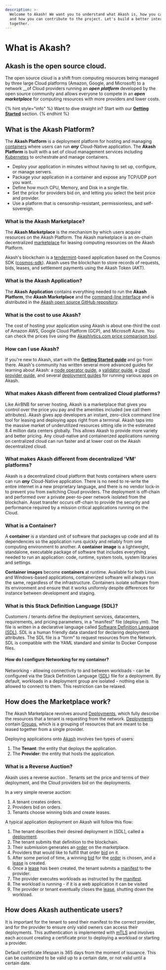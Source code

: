 ```yaml
---
description: >-
  Welcome to Akash! We want you to understand what Akash is, how you can use it,
  and how you can contribute to the project. Let's build a better internet
  together.
---
```


# What is Akash?

## Akash is the open source cloud. 

The open source cloud is a shift from computing resources being managed by three large  Cloud platforms \(Amazon, Google, and Microsoft\) to a network __of Cloud providers running an _**open**_ _**platform**_ developed by the open source community and allows everyone to compete in an _**open**_ _**marketplace**_ for computing resources with more providers and lower costs.

{% hint style="info" %}
Want to dive straight in? Start with our [**Getting Started**](start/install.md) section.
{% endhint %}

## What is the Akash Platform?

The **Akash Platform** is a deployment platform for hosting and managing [containers](./#what-is-a-container) where users can run _**any**_  Cloud-Native application.  The **Akash Platform** is built with a set of cloud management services including [Kubernetes](https://kubernetes.io) to orchestrate and manage containers.

* Deploy your application in minutes without having to set up, configure, or manage servers.
* Package your application in a container and expose any TCP/UDP port you want. 
* Define how much CPU, Memory, and Disk in a single file.
* Set the price for providers bid on, and letting you select the best price and provider.
* Use a platform that is censorship-resistant, permissionless, and self-sovereign. 

### What is the Akash Marketplace?

The **Akash Marketplace** is the mechanism by which users acquire resources on the Akash Platform. The Akash marketplace is an on-chain decentralized [marketplace](decentralized-cloud/marketplace.md) for leasing computing resources on the Akash Platform. 

Akash's blockchain is a [tendermint](https://github.com/tendermint/tendermint)-based  application based on the Cosmos SDK \([cosmos-sdk](https://github.com/cosmos/cosmos-sdk)\). Akash uses the blockchain to store records of requests, bids, leases, and settlement payments using the Akash Token \(AKT\).  

### What is the Akash Application? 

The **Akash** **Application** contains everything needed to run the **Akash Platform**, the **Akash Marketplace** and the [command-line interface](reference/general-commands.md) and is distributed in the [Akash open source GitHub repository](https://github.com/ovrclk/akash). 

### What is the cost to use Akash?

The cost of hosting your application using Akash is about one-third the cost of Amazon AWS, Google Cloud Platform \(GCP\), and Microsoft Azure. You can check the prices live using the [Akashlytics.com price comparison tool](https://akashlytics.com/price-compare). 

### How can I use Akash? 

If you're new to Akash, start with the [**Getting Started guide**](start/install.md) and go from there. Akash's community has written several more advanced guides for learning about Akash: a [node operator guide](providers/node/), a [validator guide](providers/validator.md), a [cloud provider guide](providers/provider/), and several [deployment guides](guides/awesome-akash.md) for running various apps on Akash.

### What makes Akash different from centralized Cloud platforms?

Like AirBNB for server hosting, Akash is a marketplace that gives you control over the price you pay and the amenities included \(we call them attributes\). Akash gives app developers an instant, zero-click command line tool  for leasing and deploying apps right from a terminal.  Akash taps into the massive market of underutilized resources sitting idle in the estimated 8.4 million data centers globally. This allows Akash to provide more variety and better pricing. Any cloud-native and containerized applications running on centralized cloud can run faster and at lower cost on the Akash decentralized cloud. 

### What makes Akash different from decentralized 'VM' platforms?

Akash is a decentralized cloud platform that hosts containers where users can run _**any**_  Cloud-Native application. There is no need to re-write the entire internet in a new proprietary language, and there is no vendor lock-in to prevent you from switching Cloud providers. The deployment is off-chain and performed over a private peer-to-peer network isolated from the blockchain. Asset transfer occurs off-chain to provide the security and performance required by a mission critical applications running on the Cloud.  

### What is a Container?

A **container** is a standard unit of software that packages up code and all its dependencies so the application runs quickly and reliably from one computing environment to another. A **container** **image** is a lightweight, standalone, executable package of software that includes everything needed to run an application: code, runtime, system tools, system libraries and settings.

**Container images** become **containers** at runtime. Available for both Linux and Windows-based applications, containerized software will always run the same, regardless of the infrastructure. Containers isolate software from its environment and ensure that it works uniformly despite differences for instance between development and staging.

### What is this Stack Definition Language \(SDL\)?

Customers / tenants define the deployment services, datacenters, requirements, and pricing parameters, in a "manifest" file \(deploy.yml\). The file is written in a declarative language called [Software Definition Language \(SDL\)](reference/sdl.md). SDL is a human friendly data standard for declaring deployment attributes. The SDL file is a "form" to request resources from the Network. SDL is compatible with the YAML standard and similar to Docker Compose files.

#### How do I configure Networking for my container?

Networking - allowing connectivity to and between workloads - can be configured via the Stack Definition Language \([SDL](reference/sdl.md)\) file for a deployment. By default, workloads in a deployment group are isolated - nothing else is allowed to connect to them. This restriction can be relaxed.

## How does the Marketplace work?

The Akash Marketplace revolves around [Deployments](decentralized-cloud/marketplace.md#deployment), which fully describe the resources that a tenant is requesting from the network. [Deployments](decentralized-cloud/marketplace.md#deployment) contain [Groups](decentralized-cloud/marketplace.md#group), which is a grouping of resources that are meant to be leased together from a single provider.

Deploying applications onto [Akash](https://github.com/ovrclk/akash) involves two types of users:

1. The **Tenant**: the entity that deploys the application.
2. The **Provider**: the entity that hosts the application.

### What is a Reverse Auction?

Akash uses a reverse auction . Tenants set the price and terms of their deployment, and the Cloud providers bid on the deployments.  

In a very simple reverse auction:

1. A tenant creates orders.
2. Providers bid on orders.
3. Tenants choose winning bids and create leases.

A typical application deployment on Akash will follow this flow:

1. The tenant describes their desired deployment in \[SDL\], called a [deployment](decentralized-cloud/marketplace.md#deployment).
2. The tenant submits that definition to the blockchain.
3. Their submission generates an [order](decentralized-cloud/marketplace.md#order) on the marketplace.
4. Providers that would like to fulfill that order [bid](decentralized-cloud/marketplace.md#bid) on it.
5. After some period of time, a winning [bid](decentralized-cloud/marketplace.md#bid) for the [order](decentralized-cloud/marketplace.md#order) is chosen, and a [lease](decentralized-cloud/marketplace.md#lease) is created.
6. Once a [lease](decentralized-cloud/marketplace.md#lease) has been created, the tenant submits a [manifest](reference/sdl.md) to the provider.
7. The provider executes workloads as instructed by the [manifest](reference/sdl.md).
8. The workload is running - if it is a web application it can be visited
9. The provider or tenant eventually closes the [lease](decentralized-cloud/marketplace.md#lease), shutting down the workload.

## How does Akash authenticate users?

It is important for the tenant to send their manifest to the correct provider, and for the provider to ensure only valid owners can access their deployments. This authentication is implemented with [mTLS](decentralized-cloud/mtls.md) and involves each account creating a certificate prior to deploying a workload or starting a provider.

Default certificate lifespan is 365 days from the moment of issuance. This can be customized to be valid up to a certain date, or not valid until a certain date.

